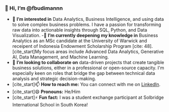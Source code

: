 ### 👋 Hi, I’m @fbudimannn

- 👀 **I’m interested in** Data Analytics, Business Intelligence, and using data to solve complex business problems. I have a passion for transforming raw data into actionable insights through SQL, Python, and Data Visualization.
-🌱 **I’m currently deepening my knowledge in** Business Analytics as an MSc candidate at the University of Warwick and receipent of Indonesia Endowment Scholarship Program [cite: 48]. [cite_start]My focus areas include Advanced Data Analytics, Generative AI, Data Management, and Machine Learning.
- 💞️ **I’m looking to collaborate on** data-driven projects that create tangible business solutions, either in a professional or open-source capacity. I'm especially keen on roles that bridge the gap between technical data analysis and strategic decision-making.
- [cite_start]📫 **How to reach me:** You can connect with me on [LinkedIn](https://www.linkedin.com/in/muhammad-fakhri-musyaffa-budiman/).
- [cite_start]😄 **Pronouns:** He/Him 
- [cite_start]⚡ **Fun fact:** I was a student exchange participant at Solbridge International School in South Korea! 
